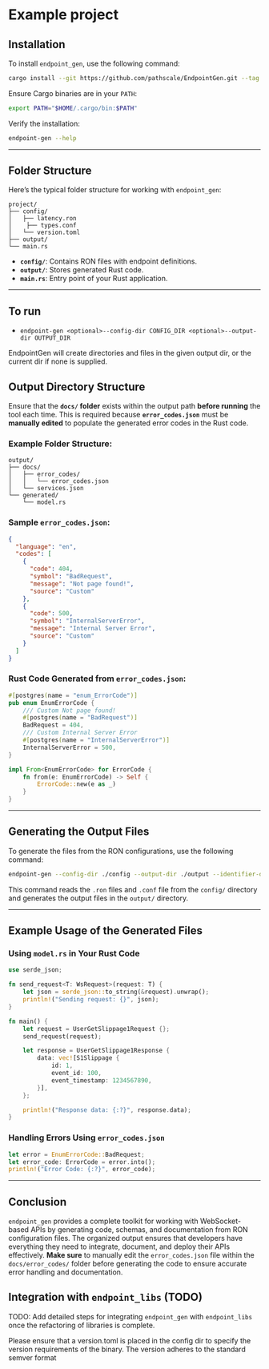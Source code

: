 # Example project


## Installation

To install `endpoint_gen`, use the following command:

```bash
cargo install --git https://github.com/pathscale/EndpointGen.git --tag v0.4.0
```

Ensure Cargo binaries are in your `PATH`:

```bash
export PATH="$HOME/.cargo/bin:$PATH"
```

Verify the installation:

```bash
endpoint-gen --help
```

---

## Folder Structure

Here’s the typical folder structure for working with `endpoint_gen`:

```
project/
├── config/
│   ├── latency.ron
│    ├── types.conf
│   └── version.toml
├── output/
└── main.rs
```

- **`config/`**: Contains RON files with endpoint definitions.
- **`output/`**: Stores generated Rust code.
- **`main.rs`**: Entry point of your Rust application.

---

## To run
- `endpoint-gen <optional>--config-dir CONFIG_DIR <optional>--output-dir OUTPUT_DIR`

EndpointGen will create directories and files in the given output dir, or the current dir if none is supplied.

## Output Directory Structure

Ensure that the **`docs/` folder** exists within the output path **before running** the tool each time. This is required because **`error_codes.json`** must be **manually edited** to populate the generated error codes in the Rust code.

### Example Folder Structure:

```
output/
├── docs/
│   ├── error_codes/
│   │   └── error_codes.json
│   └── services.json
└── generated/
    └── model.rs
```

### Sample `error_codes.json`:

```json
{
  "language": "en",
  "codes": [
    {
      "code": 404,
      "symbol": "BadRequest",
      "message": "Not page found!",
      "source": "Custom"
    },
    {
      "code": 500,
      "symbol": "InternalServerError",
      "message": "Internal Server Error",
      "source": "Custom"
    }
  ]
}
```

### Rust Code Generated from `error_codes.json`:

```rust
#[postgres(name = "enum_ErrorCode")]
pub enum EnumErrorCode {
    /// Custom Not page found!
    #[postgres(name = "BadRequest")]
    BadRequest = 404,
    /// Custom Internal Server Error
    #[postgres(name = "InternalServerError")]
    InternalServerError = 500,
}

impl From<EnumErrorCode> for ErrorCode {
    fn from(e: EnumErrorCode) -> Self {
        ErrorCode::new(e as _)
    }
}
```

---

## Generating the Output Files

To generate the files from the RON configurations, use the following command:

```bash
endpoint-gen --config-dir ./config --output-dir ./output --identifier-dir ./config
```

This command reads the `.ron` files and `.conf` file from the `config/` directory and generates the output files in the `output/` directory.

---

## Example Usage of the Generated Files

### **Using `model.rs` in Your Rust Code**

```rust
use serde_json;

fn send_request<T: WsRequest>(request: T) {
    let json = serde_json::to_string(&request).unwrap();
    println!("Sending request: {}", json);
}

fn main() {
    let request = UserGetSlippage1Request {};
    send_request(request);

    let response = UserGetSlippage1Response {
        data: vec![S1Slippage {
            id: 1,
            event_id: 100,
            event_timestamp: 1234567890,
        }],
    };

    println!("Response data: {:?}", response.data);
}
```

### **Handling Errors Using `error_codes.json`**

```rust
let error = EnumErrorCode::BadRequest;
let error_code: ErrorCode = error.into();
println!("Error Code: {:?}", error_code);
```

---

## Conclusion

`endpoint_gen` provides a complete toolkit for working with WebSocket-based APIs by generating code, schemas, and documentation from RON configuration files. The organized output ensures that developers have everything they need to integrate, document, and deploy their APIs effectively. **Make sure** to manually edit the `error_codes.json` file within the `docs/error_codes/` folder before generating the code to ensure accurate error handling and documentation.

## Integration with `endpoint_libs` (TODO)
TODO: Add detailed steps for integrating `endpoint_gen` with `endpoint_libs` once the refactoring of libraries is complete.

Please ensure that a version.toml is placed in the config dir to specify the version requirements of the binary.
The version adheres to the standard semver format